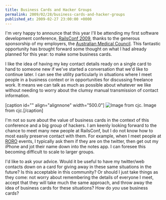 ```yaml
---
title: Business Cards and Hacker Groups
permalink: 2009/02/28/business-cards-and-hacker-groups
published_at: 2009-02-27 23:00:00 +0000
---
```


I'm very happy to announce that this year I'll be attending my first software development conference, [RailsConf 2009](http://en.oreilly.com/rails2009/), thanks to the generous sponsorship of my employers, the [Australian Medical Council](http://www.amc.org.au/). This fantastic opportunity has brought forward some thought on what I had already planned for this year: to make some business cards.

I like the idea of having my key contact details ready on a single card to hand to someone new if we've started a conversation that we'd like to continue later. I can see the utility particularly in situations where I meet people in a business context or in opportunities for discussing freelance work. It means we can talk as much as possible about whatever we like without needing to worry about the clumsy manual transmission of contact information.

 [caption id="" align="alignnone" width="500.0"] ![Image from cjc.](content/images/ss/6e03efed6a37.jpg) Image from cjc.[/caption]

I'm not so sure about the value of business cards in the context of this conference and a big group of hackers. I am keenly looking forward to the chance to meet many new people at RailsConf, but I do not know how to most easily preserve contact with them. For example, when I meet people at [RORO](http://www.rubyonrails.com.au/) events, I typically ask them if they are on the twitter, then get out my iPhone and jot their name down into the notes app. I can foresee this becoming difficult to scale to larger groups.

I'd like to ask your advice. Would it be useful to have my twitter/web contacts down on a card for giving away in these same situations in the future? Is this acceptable in this community? Or should I just take things as they come: not worry about remembering the details of everyone I meet, accept that they will take much the same approach, and throw away the idea of business cards for these situations? How do _you_ use business cards?


